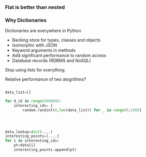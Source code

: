 ### Flat is better than nested

### Why Dictionaries

Dictionaries are everywhere in Python

- Backing store for types, classes and objects
- Isomorphic with JSON
- Keyword arguments in methods
- Add significant performance to random access
- Database records (RDBMS and NoSQL)

Stop using lists for everything

Relative performance of two alogrithms?

```python

data_list=[]

for d_id in range(500000):
    interesting_ids= {
        random.randint(0,len(data_list)) for _ in range(0,100)}

        

```

```python

data_lookup=dict(....)
interesting_points=[....]
for i in interesting_ids:
    pt=data[i]
    interesting_points.append(pt)
```
